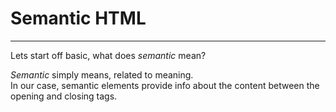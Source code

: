 # Semantic HTML

---

Lets start off basic, what does _semantic_ mean?

_Semantic_ simply means, related to meaning.<br>
In our case, semantic elements provide info about the content between the opening and closing tags.<br>
